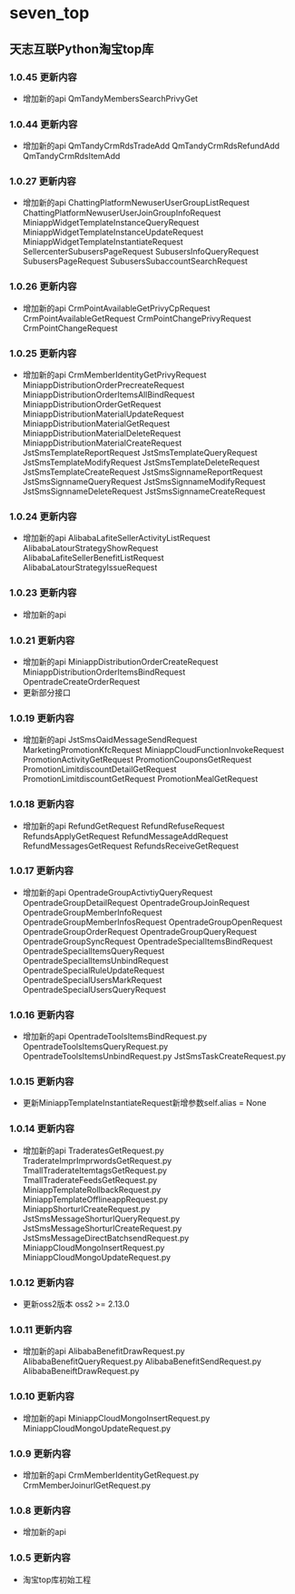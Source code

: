 # seven_top

## 天志互联Python淘宝top库

### 1.0.45 更新内容
* 增加新的api
QmTandyMembersSearchPrivyGet

### 1.0.44 更新内容
* 增加新的api
QmTandyCrmRdsTradeAdd
QmTandyCrmRdsRefundAdd
QmTandyCrmRdsItemAdd

### 1.0.27 更新内容
* 增加新的api
ChattingPlatformNewuserUserGroupListRequest
ChattingPlatformNewuserUserJoinGroupInfoRequest
MiniappWidgetTemplateInstanceQueryRequest
MiniappWidgetTemplateInstanceUpdateRequest
MiniappWidgetTemplateInstantiateRequest
SellercenterSubusersPageRequest
SubusersInfoQueryRequest
SubusersPageRequest
SubusersSubaccountSearchRequest

### 1.0.26 更新内容
* 增加新的api
CrmPointAvailableGetPrivyCpRequest
CrmPointAvailableGetRequest
CrmPointChangePrivyRequest
CrmPointChangeRequest

### 1.0.25 更新内容
* 增加新的api
CrmMemberIdentityGetPrivyRequest
MiniappDistributionOrderPrecreateRequest
MiniappDistributionOrderItemsAllBindRequest
MiniappDistributionOrderGetRequest
MiniappDistributionMaterialUpdateRequest
MiniappDistributionMaterialGetRequest
MiniappDistributionMaterialDeleteRequest
MiniappDistributionMaterialCreateRequest
JstSmsTemplateReportRequest
JstSmsTemplateQueryRequest
JstSmsTemplateModifyRequest
JstSmsTemplateDeleteRequest
JstSmsTemplateCreateRequest
JstSmsSignnameReportRequest
JstSmsSignnameQueryRequest
JstSmsSignnameModifyRequest
JstSmsSignnameDeleteRequest
JstSmsSignnameCreateRequest

### 1.0.24 更新内容
* 增加新的api
AlibabaLafiteSellerActivityListRequest
AlibabaLatourStrategyShowRequest
AlibabaLafiteSellerBenefitListRequest
AlibabaLatourStrategyIssueRequest

### 1.0.23 更新内容
* 增加新的api

### 1.0.21 更新内容
* 增加新的api
MiniappDistributionOrderCreateRequest
MiniappDistributionOrderItemsBindRequest
OpentradeCreateOrderRequest
* 更新部分接口

### 1.0.19 更新内容
* 增加新的api
JstSmsOaidMessageSendRequest
MarketingPromotionKfcRequest
MiniappCloudFunctionInvokeRequest
PromotionActivityGetRequest
PromotionCouponsGetRequest
PromotionLimitdiscountDetailGetRequest
PromotionLimitdiscountGetRequest
PromotionMealGetRequest

### 1.0.18 更新内容
* 增加新的api
RefundGetRequest
RefundRefuseRequest
RefundsApplyGetRequest
RefundMessageAddRequest
RefundMessagesGetRequest
RefundsReceiveGetRequest

### 1.0.17 更新内容
* 增加新的api
OpentradeGroupActivtiyQueryRequest
OpentradeGroupDetailRequest
OpentradeGroupJoinRequest
OpentradeGroupMemberInfoRequest
OpentradeGroupMemberInfosRequest
OpentradeGroupOpenRequest
OpentradeGroupOrderRequest
OpentradeGroupQueryRequest
OpentradeGroupSyncRequest
OpentradeSpecialItemsBindRequest
OpentradeSpecialItemsQueryRequest
OpentradeSpecialItemsUnbindRequest
OpentradeSpecialRuleUpdateRequest
OpentradeSpecialUsersMarkRequest
OpentradeSpecialUsersQueryRequest

### 1.0.16 更新内容
* 增加新的api
OpentradeToolsItemsBindRequest.py
OpentradeToolsItemsQueryRequest.py
OpentradeToolsItemsUnbindRequest.py
JstSmsTaskCreateRequest.py

### 1.0.15 更新内容
* 更新MiniappTemplateInstantiateRequest新增参数self.alias = None

### 1.0.14 更新内容
* 增加新的api
TraderatesGetRequest.py
TraderateImprImprwordsGetRequest.py
TmallTraderateItemtagsGetRequest.py
TmallTraderateFeedsGetRequest.py
MiniappTemplateRollbackRequest.py
MiniappTemplateOfflineappRequest.py
MiniappShorturlCreateRequest.py
JstSmsMessageShorturlQueryRequest.py
JstSmsMessageShorturlCreateRequest.py
JstSmsMessageDirectBatchsendRequest.py
MiniappCloudMongoInsertRequest.py
MiniappCloudMongoUpdateRequest.py

### 1.0.12 更新内容
* 更新oss2版本
oss2 >= 2.13.0

### 1.0.11 更新内容
* 增加新的api
AlibabaBenefitDrawRequest.py
AlibabaBenefitQueryRequest.py
AlibabaBenefitSendRequest.py
AlibabaBeneiftDrawRequest.py

### 1.0.10 更新内容
* 增加新的api
MiniappCloudMongoInsertRequest.py
MiniappCloudMongoUpdateRequest.py

### 1.0.9 更新内容
* 增加新的api
CrmMemberIdentityGetRequest.py
CrmMemberJoinurlGetRequest.py

### 1.0.8 更新内容
* 增加新的api

### 1.0.5 更新内容
* 淘宝top库初始工程